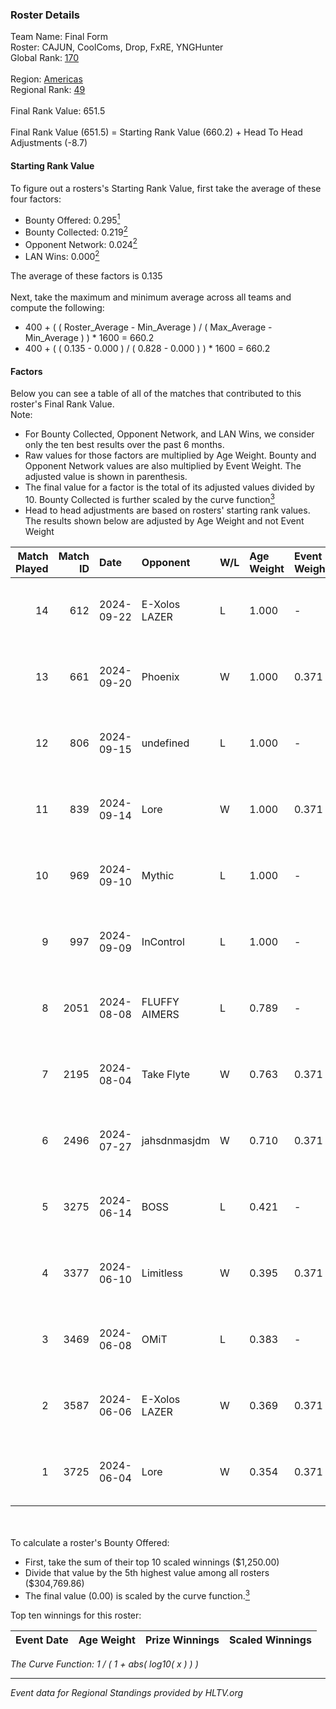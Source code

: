 ### Roster Details<br />
Team Name: Final Form<br />
Roster: CAJUN, CoolComs, Drop, FxRE, YNGHunter<br />
Global Rank: [170](../../standings_global_2024_10_09.md)<br />
<br />
Region: [Americas]( ../../standings_americas_2024_10_09.md)<br />
Regional Rank: [49]( ../../standings_americas_2024_10_09.md)<br />
<br />
Final Rank Value:  651.5<br />
<br />
Final Rank Value (651.5) = Starting Rank Value (660.2) + Head To Head Adjustments (-8.7)<br />

#### Starting Rank Value<br />
To figure out a rosters's Starting Rank Value, first take the average of these four factors:<br />
- Bounty Offered: 0.295[<sup>1</sup>](#table2)
- Bounty Collected: 0.219[<sup>2</sup>](#table1)
- Opponent Network: 0.024[<sup>2</sup>](#table1)
- LAN Wins: 0.000[<sup>2</sup>](#table1)

The average of these factors is 0.135<br />
<br />
Next, take the maximum and minimum average across all teams and compute the following:<br />
- 400 + ( ( Roster_Average - Min_Average ) / ( Max_Average - Min_Average ) ) * 1600 = 660.2
- 400 + ( ( 0.135 - 0.000 ) / ( 0.828 - 0.000 ) ) * 1600 = 660.2


#### Factors<br />
Below you can see a table of all of the matches that contributed to this roster's Final Rank Value.<br />
Note:<br />

- For Bounty Collected, Opponent Network, and LAN Wins, we consider only the ten best results over the past 6 months.
- Raw values for those factors are multiplied by Age Weight. Bounty and Opponent Network values are also multiplied by Event Weight. The adjusted value is shown in parenthesis.
- The final value for a factor is the total of its adjusted values divided by 10. Bounty Collected is further scaled by the curve function[<sup>3</sup>](#curveFunction)
- Head to head adjustments are based on rosters' starting rank values. The results shown below are adjusted by Age Weight and not Event Weight
<span id="table1"></span><br />


| Match Played | Match ID | Date       | Opponent      | W/L | Age Weight | Event Weight | Bounty Collected | Opponent Network | LAN Wins  | H2H Adj. | Roster                                 |
| -: | -: | :- | :- | :- | :- | :- | :- | :- | :- | -: | :- |
|           14 |      612 | 2024-09-22 | E-Xolos LAZER | L   | 1.000      | -            | -                | -                | -         |    -9.32 | CAJUN, CoolComs, Drop, FxRE, YNGHunter |
|           13 |      661 | 2024-09-20 | Phoenix       | W   | 1.000      | 0.371        | 0.002 (0.001)    | 0.148 (0.055)    | 0 (0.000) |    15.49 | CAJUN, CoolComs, Drop, FxRE, YNGHunter |
|           12 |      806 | 2024-09-15 | undefined     | L   | 1.000      | -            | -                | -                | -         |   -10.88 | CAJUN, CoolComs, Drop, FxRE, Zzeus     |
|           11 |      839 | 2024-09-14 | Lore          | W   | 1.000      | 0.371        | 0.000 (0.000)    | 0.100 (0.037)    | 0 (0.000) |     9.46 | CAJUN, CoolComs, Drop, FxRE, YNGHunter |
|           10 |      969 | 2024-09-10 | Mythic        | L   | 1.000      | -            | -                | -                | -         |   -12.97 | CAJUN, CoolComs, Drop, FxRE, Zzeus     |
|            9 |      997 | 2024-09-09 | InControl     | L   | 1.000      | -            | -                | -                | -         |   -14.82 | CAJUN, CoolComs, Drop, FxRE, Zzeus     |
|            8 |     2051 | 2024-08-08 | FLUFFY AIMERS | L   | 0.789      | -            | -                | -                | -         |    -8.56 | CAJUN, CoolComs, Drop, Fruitcupx, FxRE |
|            7 |     2195 | 2024-08-04 | Take Flyte    | W   | 0.763      | 0.371        | 0.004 (0.001)    | 0.272 (0.077)    | 0 (0.000) |    14.76 | CAJUN, CoolComs, Drop, Fruitcupx, FxRE |
|            6 |     2496 | 2024-07-27 | jahsdnmasjdm  | W   | 0.710      | 0.371        | 0.000 (0.000)    | 0.000 (0.000)    | 0 (0.000) |     4.09 | CAJUN, CoolComs, Drop, Fruitcupx, FxRE |
|            5 |     3275 | 2024-06-14 | BOSS          | L   | 0.421      | -            | -                | -                | -         |    -3.92 | CoolComs, Drop, Fruitcupx, FxRE, JoSoo |
|            4 |     3377 | 2024-06-10 | Limitless     | W   | 0.395      | 0.371        | 0.001 (0.000)    | 0.043 (0.006)    | 0 (0.000) |     5.20 | CoolComs, Drop, Fruitcupx, FxRE, JoSoo |
|            3 |     3469 | 2024-06-08 | OMiT          | L   | 0.383      | -            | -                | -                | -         |    -6.91 | CoolComs, Drop, Fruitcupx, FxRE, JoSoo |
|            2 |     3587 | 2024-06-06 | E-Xolos LAZER | W   | 0.369      | 0.371        | 0.005 (0.001)    | 0.455 (0.062)    | 0 (0.000) |     7.58 | CoolComs, Drop, Fruitcupx, FxRE, JoSoo |
|            1 |     3725 | 2024-06-04 | Lore          | W   | 0.354      | 0.371        | 0.000 (0.000)    | 0.000 (0.000)    | 0 (0.000) |     2.10 | CoolComs, Drop, Fruitcupx, FxRE, JoSoo |

<br />
<span id="table2"></span><br />
To calculate a roster's Bounty Offered:<br />

- First, take the sum of their top 10 scaled winnings ($1,250.00)
- Divide that value by the 5th highest value among all rosters ($304,769.86)
- The final value (0.00) is scaled by the curve function.[<sup>3</sup>](#curveFunction)

Top ten winnings for this roster:<br />

| Event Date | Age Weight | Prize Winnings | Scaled Winnings |
| :- | -: | :- | :- |


<span id="curveFunction"></span>_The Curve Function: 1 / ( 1 + abs( log10( x ) ) )_<br />

---
_Event data for Regional Standings provided by HLTV.org_<br />
